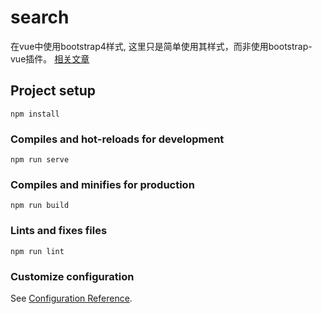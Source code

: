 # search
在vue中使用bootstrap4样式, 这里只是简单使用其样式，而非使用bootstrap-vue插件。
[相关文章](http://blog.easytolearn.cn/post/56/)

## Project setup
```
npm install
```

### Compiles and hot-reloads for development
```
npm run serve
```

### Compiles and minifies for production
```
npm run build
```

### Lints and fixes files
```
npm run lint
```

### Customize configuration
See [Configuration Reference](https://cli.vuejs.org/config/).
